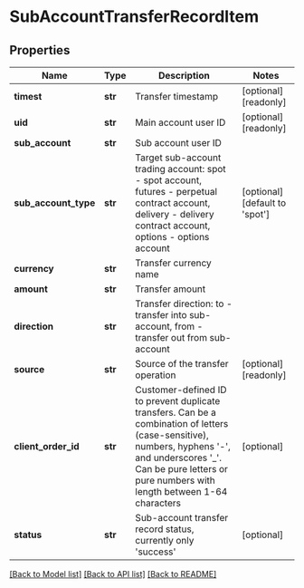 # SubAccountTransferRecordItem

## Properties
Name | Type | Description | Notes
------------ | ------------- | ------------- | -------------
**timest** | **str** | Transfer timestamp | [optional] [readonly] 
**uid** | **str** | Main account user ID | [optional] [readonly] 
**sub_account** | **str** | Sub account user ID | 
**sub_account_type** | **str** | Target sub-account trading account: spot - spot account, futures - perpetual contract account, delivery - delivery contract account, options - options account | [optional] [default to 'spot']
**currency** | **str** | Transfer currency name | 
**amount** | **str** | Transfer amount | 
**direction** | **str** | Transfer direction: to - transfer into sub-account, from - transfer out from sub-account | 
**source** | **str** | Source of the transfer operation | [optional] [readonly] 
**client_order_id** | **str** | Customer-defined ID to prevent duplicate transfers. Can be a combination of letters (case-sensitive), numbers, hyphens &#39;-&#39;, and underscores &#39;_&#39;. Can be pure letters or pure numbers with length between 1-64 characters | [optional] 
**status** | **str** | Sub-account transfer record status, currently only &#39;success&#39; | [optional] 

[[Back to Model list]](../README.md#documentation-for-models) [[Back to API list]](../README.md#documentation-for-api-endpoints) [[Back to README]](../README.md)


